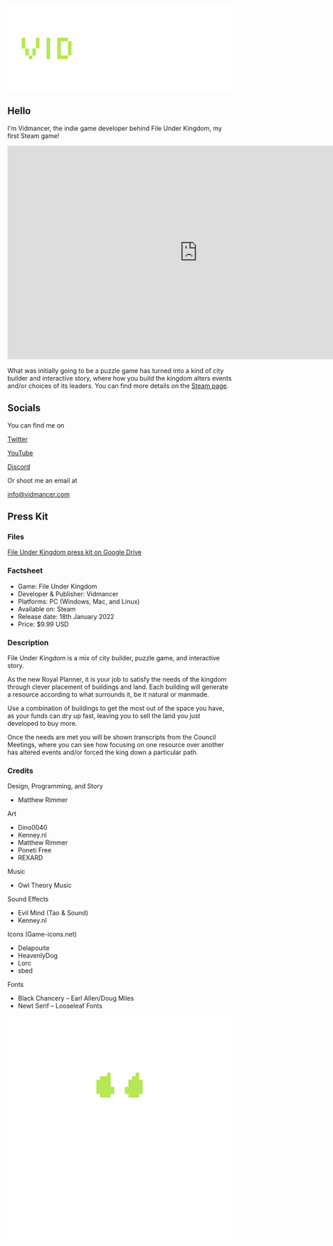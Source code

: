  <p align="center">
 <img src="assets/images/TextLogo3.png" alt="Image description">
 </p>

## Hello
I'm Vidmancer, the indie game developer behind File Under Kingdom, my first Steam game!  

<p align="center">
<iframe width="853" height="480" src="https://www.youtube.com/embed/fAjBmZcs1X4" title="YouTube video player" frameborder="0" allow="accelerometer; autoplay; clipboard-write; encrypted-media; gyroscope; picture-in-picture" allowfullscreen></iframe>
</p>
  
What was initially going to be a puzzle game has turned into a kind of city builder and interactive story, where how you build the kingdom alters events and/or choices of its leaders. You can find more details on the [Steam page](https://store.steampowered.com/app/1851120/File_Under_Kingdom/).    
  

## Socials
You can find me on

[Twitter](https://twitter.com/vidmancer)

[YouTube](https://www.youtube.com/channel/UCL1xD-gBE7MswqJX0s-bFpg)

[Discord](https://discord.gg/eBnHH4SKw5)

Or shoot me an email at 

info@vidmancer.com

## Press Kit

<p>    </p>

### Files
[File Under Kingdom press kit on Google Drive](https://drive.google.com/drive/folders/11O4KLaO57R9sLQxYHMa5uz4x18Gj7rHy?usp=sharing)


### Factsheet
<ul>
    <li>Game: File Under Kingdom</li>
    <li>Developer & Publisher: Vidmancer</li>
    <li>Platforms: PC (Windows, Mac, and Linux)</li>
    <li>Available on: Steam</li>
    <li>Release date: 18th January 2022</li>
    <li>Price: $9.99 USD</li>
  </ul>
  
### Description
<p>File Under Kingdom is a mix of city builder, puzzle game, and interactive story.</p>

<p>As the new Royal Planner, it is your job to satisfy the needs of the kingdom through clever placement of buildings and land. Each building will generate a resource according to what surrounds it, be it natural or manmade.</p>

<p>Use a combination of buildings to get the most out of the space you have, as your funds can dry up fast, leaving you to sell the land you just developed to buy more.</p>

<p>Once the needs are met you will be shown transcripts from the Council Meetings, where you can see how focusing on one resource over another has altered events and/or forced the king down a particular path.</p>

### Credits
Design, Programming, and Story
<ul>
<li>Matthew Rimmer</li>
 </ul>
Art
<ul>
<li>Dino0040</li>
<li>Kenney.nl</li>
<li>Matthew Rimmer</li>
<li>Poneti Free</li>
<li>REXARD</li>
</ul>
Music
<ul>
<li>Owl Theory Music</li>
</ul>
Sound Effects
<ul>
<li>Evil Mind (Tao & Sound)</li>
<li>Kenney.nl</li>
</ul>
Icons (Game-icons.net)
<ul>
<li>Delapouite</li>
<li>HeavenlyDog</li>
<li>Lorc</li>
<li>sbed</li>
</ul>
Fonts
<ul>
<li>Black Chancery – Earl Allen/Doug Miles</li>
<li>Newt Serif – Looseleaf Fonts</li>
</ul>

<p align="center">
 <img src="assets/images/Draft4.gif" alt="Image description">
 </p>
